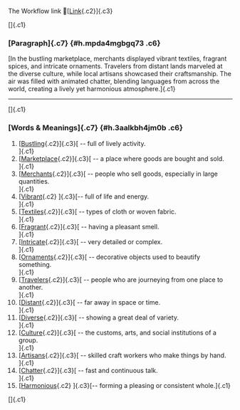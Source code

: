 The Workflow link
👏[[Link](https://www.google.com/url?q=http://www.google.com&sa=D&source=editors&ust=1758777893947340&usg=AOvVaw3FFxf2rAw55iufKXJkX8z-){.c2}]{.c3}

[]{.c1}

### [Paragraph]{.c7} {#h.mpda4mgbgq73 .c6}

[In the bustling marketplace, merchants displayed vibrant textiles,
fragrant spices, and intricate ornaments. Travelers from distant lands
marveled at the diverse culture, while local artisans showcased their
craftsmanship. The air was filled with animated chatter, blending
languages from across the world, creating a lively yet harmonious
atmosphere.]{.c1}

------------------------------------------------------------------------

[]{.c1}

### [Words & Meanings]{.c7} {#h.3aalkbh4jm0b .c6}

1.  [[Bustling](https://www.google.com/url?q=http://www.google.com&sa=D&source=editors&ust=1758777893948526&usg=AOvVaw2HvQEFt8sVB-a01Dc3oTdg){.c2}]{.c3}[ --
    full of lively activity.\
    ]{.c1}
2.  [[Marketplace](https://www.google.com/url?q=http://www.google.com&sa=D&source=editors&ust=1758777893948761&usg=AOvVaw3UtHrvG-h18nR99zDKXK2i){.c2}]{.c3}[ --
    a place where goods are bought and sold.\
    ]{.c1}
3.  [[Merchants](https://www.google.com/url?q=http://www.google.com&sa=D&source=editors&ust=1758777893948987&usg=AOvVaw0byCw2PLXQrppOoojw8eTs){.c2}]{.c3}[ --
    people who sell goods, especially in large quantities.\
    ]{.c1}
4.  [[Vibrant](https://www.google.com/url?q=http://www.google.com&sa=D&source=editors&ust=1758777893949304&usg=AOvVaw3qqYCYxm4NOw6JqiCc-3MH){.c2}
    ]{.c3}[-- full of life and energy.\
    ]{.c1}
5.  [[Textiles](https://www.google.com/url?q=http://www.google.com&sa=D&source=editors&ust=1758777893949480&usg=AOvVaw0jqZIxAvdzOtg1X84ha0a1){.c2}]{.c3}[ --
    types of cloth or woven fabric.\
    ]{.c1}
6.  [[Fragrant](https://www.google.com/url?q=http://www.google.com&sa=D&source=editors&ust=1758777893949663&usg=AOvVaw2tD4rvKptsbGwlekOV_qF1){.c2}]{.c3}[ --
    having a pleasant smell.\
    ]{.c1}
7.  [[Intricate](https://www.google.com/url?q=http://www.google.com&sa=D&source=editors&ust=1758777893949845&usg=AOvVaw10xRb0Tt7wqp0EySkIO5R0){.c2}]{.c3}[ --
    very detailed or complex.\
    ]{.c1}
8.  [[Ornaments](https://www.google.com/url?q=http://www.google.com&sa=D&source=editors&ust=1758777893950051&usg=AOvVaw15ecVn-Bp09ZYmQTGTcQYX){.c2}]{.c3}[ --
    decorative objects used to beautify something.\
    ]{.c1}
9.  [[Travelers](https://www.google.com/url?q=http://www.google.com&sa=D&source=editors&ust=1758777893950317&usg=AOvVaw3a0n7XwQO4_71ua1VF-RoK){.c2}]{.c3}[ --
    people who are journeying from one place to another.\
    ]{.c1}
10. [[Distant](https://www.google.com/url?q=http://www.google.com&sa=D&source=editors&ust=1758777893950555&usg=AOvVaw1oow60-ygtSU9dY9r1tSSi){.c2}]{.c3}[ --
    far away in space or time.\
    ]{.c1}
11. [[Diverse](https://www.google.com/url?q=http://www.google.com&sa=D&source=editors&ust=1758777893950742&usg=AOvVaw2Ilrq-RvcrLOQKoKapLkIH){.c2}]{.c3}[ --
    showing a great deal of variety.\
    ]{.c1}
12. [[Culture](https://www.google.com/url?q=http://www.google.com&sa=D&source=editors&ust=1758777893950940&usg=AOvVaw3BVEluSVJblf-Pc_29F4W9){.c2}]{.c3}[ --
    the customs, arts, and social institutions of a group.\
    ]{.c1}
13. [[Artisans](https://www.google.com/url?q=http://www.google.com&sa=D&source=editors&ust=1758777893951177&usg=AOvVaw14zyeWLe__fO_mUX7SinIw){.c2}]{.c3}[ --
    skilled craft workers who make things by hand.\
    ]{.c1}
14. [[Chatter](https://www.google.com/url?q=http://www.google.com&sa=D&source=editors&ust=1758777893951408&usg=AOvVaw3LKbEzMfawMGTiBAcpmtap){.c2}]{.c3}[ --
    fast and continuous talk.\
    ]{.c1}
15. [[Harmonious](https://www.google.com/url?q=http://www.google.com&sa=D&source=editors&ust=1758777893951591&usg=AOvVaw1gEQ5K_iazX-vbc1VC19kn){.c2}
    ]{.c3}[-- forming a pleasing or consistent whole.]{.c1}

[]{.c1}
